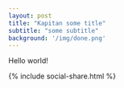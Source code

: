 ```yaml
---
layout: post
title: "Kapitan some title"
subtitle: "some subtitle"
background: '/img/done.png'
---
```

Hello world!

{% include social-share.html %}